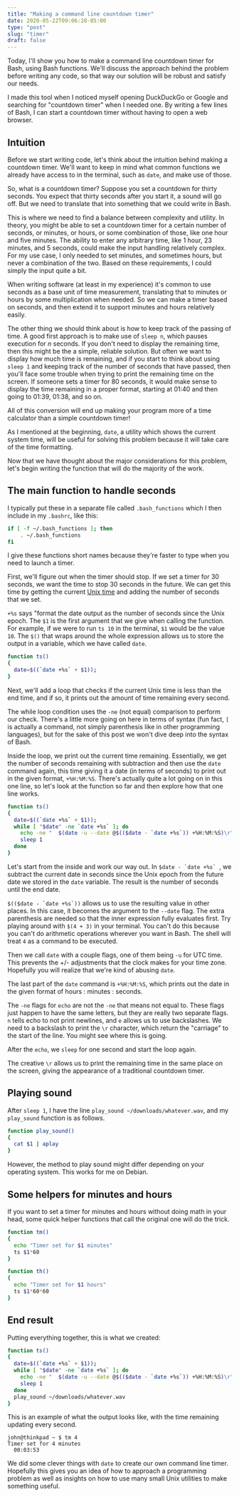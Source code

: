 ```yaml
---
title: "Making a command line countdown timer"
date: 2020-05-22T09:06:28-05:00
type: "post"
slug: "timer"
draft: false
---
```


Today, I'll show you how to make a command line countdown timer for Bash, using
Bash functions. We'll discuss the approach behind the problem before writing any
code, so that way our solution will be robust and satisfy our needs.

I made this tool when I noticed myself opening DuckDuckGo or Google and searching
for "countdown timer" when I needed one. By writing a few lines of Bash, I can
start a countdown timer without having to open a web browser.

## Intuition

Before we start writing code, let's think about the intuition behind making a
countdown timer. We'll want to keep in mind what common functions we already
have access to in the terminal, such as `date`, and make use of those.

So, what is a countdown timer? Suppose you set a countdown for thirty seconds.
You expect that thirty seconds after you start it, a sound will go off. But we
need to translate that into something that we could write in Bash.

This is where we need to find a balance between complexity and utility. In
theory, you might be able to set a countdown timer for a certain number of
seconds, or minutes, or hours, or some combination of those, like one hour and
five minutes. The ability to enter any arbitrary time, like 1 hour, 23 minutes,
and 5 seconds, could make the input handling relatively complex. For my use case,
I only needed to set minutes, and sometimes hours, but never a combination of
the two. Based on these requirements, I could simply the input quite a bit.

When writing software (at least in my experience) it's common to use seconds as
a base unit of time measurement, translating that to minutes or hours by some
multiplication when needed. So we can make a timer based on seconds, and then
extend it to support minutes and hours relatively easily.

The other thing we should think about is how to keep track of the passing of
time. A good first approach is to make use of `sleep n`, which pauses execution
for *n* seconds. If you don't need to display the remaining time, then this might
be the a simple, reliable solution. But often we want to display how much time
is remaining, and if you start to think about using `sleep 1` and keeping track
of the number of seconds that have passed, then you'll face some trouble when
trying to print the remaining time on the screen. If someone sets a timer for 80
seconds, it would make sense to display the time remaining in a proper format,
starting at 01:40 and then going to 01:39, 01:38, and so on.

All of this conversion will end up making your program more of a time calculator
than a simple countdown timer!

As I mentioned at the beginning, `date`, a utility which shows the current
system time, will be useful for solving this problem because it will take care
of the time formatting.

Now that we have thought about the major considerations for this problem, let's
begin writing the function that will do the majority of the work.

## The main function to handle seconds

I typically put these in a separate file called `.bash_functions` which I then
include in my `.bashrc`, like this:

```bash
if [ -f ~/.bash_functions ]; then
    . ~/.bash_functions
fi
```

I give these functions short names because they're faster to type when you need
to launch a timer.

First, we'll figure out when the timer should stop. If we set a timer for 30
seconds, we want the time to stop 30 seconds in the future. We can get this time
by getting the current [Unix time](https://en.wikipedia.org/wiki/Unix_time)
and adding the number of seconds that we set.

`+%s` says "format the date output as the number of seconds since the Unix
epoch. The `$1` is the first argument that we give when calling the function.
For example, if we were to run `ts 10` in the terminal, `$1` would be the value
`10`. The `$()` that wraps around the whole expression allows us to store the
output in a variable, which we have called `date`.

```bash
function ts()
{
  date=$((`date +%s` + $1));
}
```

Next, we'll add a loop that checks if the current Unix time is less than the
end time, and if so, it prints out the amount of time remaining every second.

The while loop condition uses the `-ne` (not equal) comparison to perform our
check. There's a little more going on here in terms of syntax (fun fact, `[`
is actually a command, not simply parenthesis like in other programming
languages), but for the sake of this post we won't dive deep into the syntax
of Bash.

Inside the loop, we print out the current time remaining. Essentially, we get
the number of seconds remaining with subtraction and then use the `date`
command again, this time giving it a date (in terms of seconds) to print out
in the given format, `+%H:%M:%S`. There's actually quite a lot going on in this
one line, so let's look at the function so far and then explore how that one
line works.

```bash
function ts()
{
  date=$((`date +%s` + $1));
  while [ "$date" -ne `date +%s` ]; do
    echo -ne "  $(date -u --date @$(($date - `date +%s`)) +%H:%M:%S)\r";
    sleep 1
  done
}
```

Let's start from the inside and work our way out. In ``$date - `date +%s` ``,
we subtract the current date in seconds since the Unix epoch from the future
date we stored in the `date` variable. The result is the number of seconds until
the end date.

``$(($date - `date +%s`))`` allows us to use the resulting value in other places.
In this case, it becomes the argument to the `--date` flag. The extra parenthesis
are needed so that the inner expression fully evaluates first. Try playing
around with `$(4 + 3)` in your terminal. You can't do this because you can't do
arithmetic operations wherever you want in Bash. The shell will treat `4` as a
command to be executed.

Then we call `date` with a couple flags, one of them being `-u` for UTC time.
This prevents the +/- adjustments that the clock makes for your time zone.
Hopefully you will realize that we're kind of abusing `date`.

The last part of the `date` command is `+%H:%M:%S`, which prints out the date
in the given format of hours : minutes : seconds.

The `-ne` flags for `echo` are not the `-ne` that means not equal to. These flags
just happen to have the same letters, but they are really two separate flags.
`n` tells echo to not print newlines, and `e` allows us to use backslashes. We
need to a backslash to print the `\r` character, which return the "carriage" to
the start of the line. You might see where this is going.

After the `echo`, we `sleep` for one second and start the loop again.

The creative `\r` allows us to print the remaining time in the same place on the
screen, giving the appearance of a traditional countdown timer.

## Playing sound

After `sleep 1`, I have the line `play_sound ~/downloads/whatever.wav`, and my
`play_sound` function is as follows.

```bash
function play_sound()
{
  cat $1 | aplay
}
```

However, the method to play sound might differ depending on your operating
system. This works for me on Debian.

## Some helpers for minutes and hours

If you want to set a timer for minutes and hours without doing math in your
head, some quick helper functions that call the original one will do the trick.

```bash
function tm()
{
  echo "Timer set for $1 minutes"
  ts $1*60
}

function th()
{
  echo "Timer set for $1 hours"
  ts $1*60*60
}
```

## End result

Putting everything together, this is what we created:

```bash
function ts()
{
  date=$((`date +%s` + $1));
  while [ "$date" -ne `date +%s` ]; do
    echo -ne "  $(date -u --date @$(($date - `date +%s`)) +%H:%M:%S)\r";
    sleep 1
  done
  play_sound ~/downloads/whatever.wav
}
```

This is an example of what the output looks like, with the time remaining
updating every second.

```shell
john@thinkpad ~ $ tm 4
Timer set for 4 minutes
  00:03:53
```

We did some clever things with `date` to create our own command line timer.
Hopefully this gives you an idea of how to approach a programming problem
as well as insights on how to use many small Unix utilities to make something
useful.

